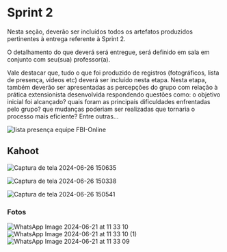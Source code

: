 # Sprint 2

Nesta seção, deverão ser incluídos todos os artefatos produzidos pertinentes à entrega referente à Sprint 2.

O detalhamento do que deverá será entregue, será definido em sala em conjunto com seu(sua) professor(a).

Vale destacar que, tudo o que foi produzido de registros (fotográficos, lista de presença, vídeos etc) deverá ser incluído nesta etapa. Nesta etapa, também deverão ser apresentadas as percepções do grupo com relação à prática extensionista desenvolvida respondendo questões como: o objetivo inicial foi alcançado? quais foram as principais dificuldades enfrentadas pelo grupo? que mudanças poderiam ser realizadas que tornaria o processo mais eficiente? Entre outras...


![lista presença equipe FBI-Online](https://github.com/ICEI-PUC-Minas-PPC-CC/ppc-cc-2024-1-ment2-manha-fbi_aplicativosonlines/assets/81312361/05061bb6-5723-4005-8e73-4e0fe797c430)

## Kahoot

![Captura de tela 2024-06-26 150635](https://github.com/ICEI-PUC-Minas-PPC-CC/ppc-cc-2024-1-ment2-manha-fbi_aplicativosonlines/assets/161664487/66e82734-4a07-448c-a8d9-ed6c9a8752cc)

![Captura de tela 2024-06-26 150338](https://github.com/ICEI-PUC-Minas-PPC-CC/ppc-cc-2024-1-ment2-manha-fbi_aplicativosonlines/assets/161664487/5b4f0409-cf56-4fae-9ab6-0f0ca966c028)

![Captura de tela 2024-06-26 150541](https://github.com/ICEI-PUC-Minas-PPC-CC/ppc-cc-2024-1-ment2-manha-fbi_aplicativosonlines/assets/161664487/558c5731-a74f-4ce0-bc00-a7702f7b9929)

### Fotos

![WhatsApp Image 2024-06-21 at 11 33 10](https://github.com/ICEI-PUC-Minas-PPC-CC/ppc-cc-2024-1-ment2-manha-fbi_aplicativosonlines/assets/161269703/28ffee75-f7d2-4f81-aca6-f0b22354c502)
![WhatsApp Image 2024-06-21 at 11 33 10 (1)](https://github.com/ICEI-PUC-Minas-PPC-CC/ppc-cc-2024-1-ment2-manha-fbi_aplicativosonlines/assets/161269703/a660475d-83e8-447e-97a2-c6b16455cd7c)
![WhatsApp Image 2024-06-21 at 11 33 09](https://github.com/ICEI-PUC-Minas-PPC-CC/ppc-cc-2024-1-ment2-manha-fbi_aplicativosonlines/assets/161269703/b338ae9a-e770-47d4-9260-a415d13b66ca)

